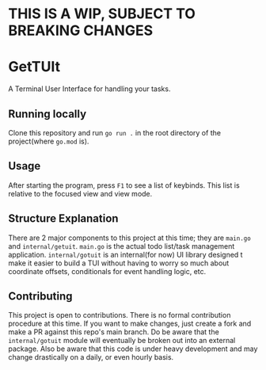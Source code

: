 # **THIS IS A WIP, SUBJECT TO BREAKING CHANGES**
# GetTUIt

A Terminal User Interface for handling your tasks.

## Running locally
Clone this repository and run `go run .` in the root directory of the project(where `go.mod` is).

## Usage
After starting the program, press `F1` to see a list of keybinds. This list is relative
to the focused view and view mode.

## Structure Explanation
There are 2 major components to this project at this time; they are `main.go` and 
`internal/getuit`. `main.go` is the actual todo list/task management application.
`internal/gotuit` is an internal(for now) UI library designed t make it easier to build
a TUI without having to worry so much about coordinate offsets, conditionals for event 
handling logic, etc.

## Contributing
This project is open to contributions. There is no formal contribution procedure at 
this time. If you want to make changes, just create a fork and make a PR against this 
repo's main branch. Do be aware that the `internal/gotuit` module will eventually be 
broken out into an external package. Also be aware that this code is under heavy 
development and may change drastically on a daily, or even hourly basis.
